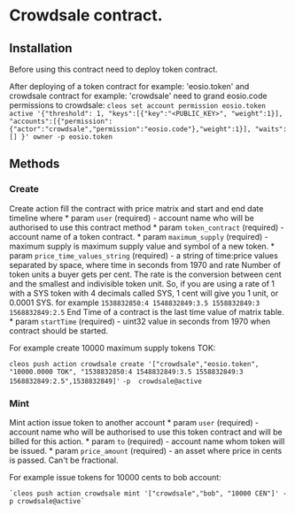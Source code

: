 # Сrowdsale contract. 

## Installation

Before using this contract need to deploy token contract. 

After deploying of a token contract for example: 'eosio.token' and crowdsale contract for example: 'crowdsale' need  to grand eosio.code permissions to crowdsale:
`cleos set account permission eosio.token active '{"threshold": 1, "keys":[{"key":"<PUBLIC_KEY>", "weight":1}],`
`"accounts":[{"permission":{"actor":"crowdsale","permission":"eosio.code"},"weight":1}], "waits":[] }' owner -p eosio.token`

## Methods

### Create 
Create action fill the contract with price matrix and start and end date timeline where
     * param `user` (required) - account name who will be authorised to use this contract method
     * param `token_contract` (required) - account name of a token contract.
     * param `maximum_supply` (required) - maximum supply is maximum supply value and symbol of a new token.
     * param `price_time_values_string` (required) - a string of time:price values separated by space, where time in seconds from 1970
        and rate Number of token units a buyer gets per cent.
        The rate is the conversion between cent and the smallest and indivisible
        token unit. So, if you are using a rate of 1 with a SYS token
        with 4 decimals called SYS, 1 cent will give you 1 unit, or 0.0001 SYS.
        for example `1538832850:4 1548832849:3.5 1558832849:3 1568832849:2.5`
        End Time of a contract is the last time value of matrix table.
     * param `startTime` (required) - uint32 value in seconds from 1970 when contract should be started.

For example create 10000 maximum supply tokens TOK:

`cleos push action crowdsale create '["crowdsale","eosio.token", "10000.0000 TOK", "1538832850:4 1548832849:3.5 1558832849:3 1568832849:2.5",1538832849]'`
 `-p  crowdsale@active`

### Mint
Mint action issue token to another account
    *  param `user` (required) - account name who will be authorised to use this token contract  and will be billed for this action.
    *  param `to` (required) - account name whom token will be issued.
    *  param `price_amount` (required) - an asset where price in cents is passed. Can't be fractional.

For example issue tokens for 10000 cents to bob account:

    `cleos push action crowdsale mint '["crowdsale","bob", "10000 CEN"]' -p crowdsale@active`
